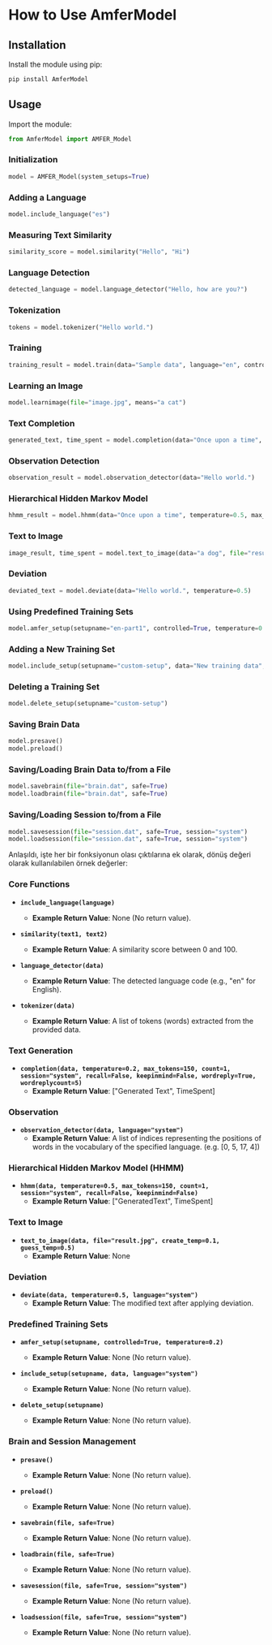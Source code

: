 # How to Use AmferModel

## Installation

Install the module using pip:
```bash
pip install AmferModel
```

## Usage

Import the module:
```python
from AmferModel import AMFER_Model
```

### Initialization
```python
model = AMFER_Model(system_setups=True)
```

### Adding a Language
```python
model.include_language("es")
```

### Measuring Text Similarity
```python
similarity_score = model.similarity("Hello", "Hi")
```

### Language Detection
```python
detected_language = model.language_detector("Hello, how are you?")
```

### Tokenization
```python
tokens = model.tokenizer("Hello world.")
```

### Training
```python
training_result = model.train(data="Sample data", language="en", controlled=True, temperature=0.2)
```

### Learning an Image
```python
model.learnimage(file="image.jpg", means="a cat")
```

### Text Completion
```python
generated_text, time_spent = model.completion(data="Once upon a time", temperature=0.2, max_tokens=50)
```

### Observation Detection
```python
observation_result = model.observation_detector(data="Hello world.")
```

### Hierarchical Hidden Markov Model
```python
hhmm_result = model.hhmm(data="Once upon a time", temperature=0.5, max_tokens=50)
```

### Text to Image
```python
image_result, time_spent = model.text_to_image(data="a dog", file="result.jpg", create_temp=0.1, guess_temp=0.5)
```

### Deviation
```python
deviated_text = model.deviate(data="Hello world.", temperature=0.5)
```

### Using Predefined Training Sets
```python
model.amfer_setup(setupname="en-part1", controlled=True, temperature=0.2)
```

### Adding a New Training Set
```python
model.include_setup(setupname="custom-setup", data="New training data", language="en")
```

### Deleting a Training Set
```python
model.delete_setup(setupname="custom-setup")
```

### Saving Brain Data
```python
model.presave()
model.preload()
```

### Saving/Loading Brain Data to/from a File
```python
model.savebrain(file="brain.dat", safe=True)
model.loadbrain(file="brain.dat", safe=True)
```

### Saving/Loading Session to/from a File
```python
model.savesession(file="session.dat", safe=True, session="system")
model.loadsession(file="session.dat", safe=True, session="system")
```
Anlaşıldı, işte her bir fonksiyonun olası çıktılarına ek olarak, dönüş değeri olarak kullanılabilen örnek değerler:

### Core Functions
- **`include_language(language)`**
  - **Example Return Value**: None (No return value).

- **`similarity(text1, text2)`**
  - **Example Return Value**: A similarity score between 0 and 100.

- **`language_detector(data)`**
  - **Example Return Value**: The detected language code (e.g., "en" for English).

- **`tokenizer(data)`**
  - **Example Return Value**: A list of tokens (words) extracted from the provided data.

### Text Generation
- **`completion(data, temperature=0.2, max_tokens=150, count=1, session="system", recall=False, keepinmind=False, wordreply=True, wordreplycount=5)`**
  - **Example Return Value**: ["Generated Text", TimeSpent]

### Observation
- **`observation_detector(data, language="system")`**
  - **Example Return Value**: A list of indices representing the positions of words in the vocabulary of the specified language. (e.g. [0, 5, 17, 4])

### Hierarchical Hidden Markov Model (HHMM)
- **`hhmm(data, temperature=0.5, max_tokens=150, count=1, session="system", recall=False, keepinmind=False)`**
  - **Example Return Value**: ["GeneratedText", TimeSpent]

### Text to Image
- **`text_to_image(data, file="result.jpg", create_temp=0.1, guess_temp=0.5)`**
  - **Example Return Value**: None

### Deviation
- **`deviate(data, temperature=0.5, language="system")`**
  - **Example Return Value**: The modified text after applying deviation.

### Predefined Training Sets
- **`amfer_setup(setupname, controlled=True, temperature=0.2)`**
  - **Example Return Value**: None (No return value).

- **`include_setup(setupname, data, language="system")`**
  - **Example Return Value**: None (No return value).

- **`delete_setup(setupname)`**
  - **Example Return Value**: None (No return value).

### Brain and Session Management
- **`presave()`**
  - **Example Return Value**: None (No return value).

- **`preload()`**
  - **Example Return Value**: None (No return value).

- **`savebrain(file, safe=True)`**
  - **Example Return Value**: None (No return value).

- **`loadbrain(file, safe=True)`**
  - **Example Return Value**: None (No return value).

- **`savesession(file, safe=True, session="system")`**
  - **Example Return Value**: None (No return value).

- **`loadsession(file, safe=True, session="system")`**
  - **Example Return Value**: None (No return value).
